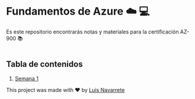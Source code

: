 # Fundamentos de Azure ☁️ 💻

Es este repositorio encontrarás notas y materiales para la certificación AZ-900 📚

<img ref="./assets/cloud.gif" width="200"/>

## Tabla de contenidos

1. [Semana 1](semana1/remo.md)

This project was made with ❤️ by <a href='https://www.linkedin.com/in/luis-navarrete-baduy-53bb30176/' target="_blank">Luis Navarrete</a>